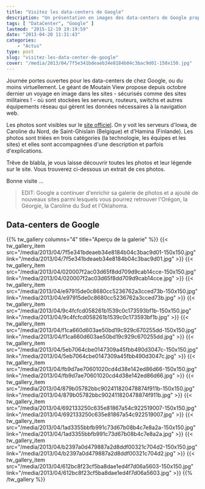 ```yaml
---
title: "Visitez les data-centers de Google"
description: "Un présentation en images des data-centers de Google proposée par la firme de Mountain View (toutes les photos et plus d\'info sur leur site)."
tags: [ "DataCenter", "Google" ]
lastmod: "2015-12-19 19:19:59"
date: "2013-04-20 11:31:43"
categories:
    - "Actus"
type: post
slug: "visitez-les-data-center-de-google"
cover: "/media/2013/04/7f5e341bdeaeb34e8184b04c3bac9d01-150x150.jpg"
---
```


Journée portes ouvertes pour les data-centers de chez Google, ou du moins virtuellement. Le géant de Moutain View propose depuis octobre dernier un voyage en image dans les sites - sécurisés comme des sites militaires ! - où sont stockées les serveurs, routeurs, switchs et autres équipements réseau qui gèrent les données nécessaires à la navigation web.

Les photos sont visibles sur le [site officiel](http://www.google.com/about/datacenters/gallery/). On y voit les serveurs d'Iowa, de Caroline du Nord, de Saint-Ghislain (Belgique) et d'Hamina (Finlande). Les photos sont triées en trois catégories (la technologie, les équipes et les sites) et elles sont accompagnées d'une description et parfois d'explications.

Trêve de blabla, je vous laisse découvrir toutes les photos et leur légende sur le site. Vous trouverez ci-dessous un extrait de ces photos.

Bonne visite ...

> EDIT: Google a continuer d'enrichir sa galerie de photos et a ajouté de nouveaux sites parmi lesquels vous pourrez retrouver l'Orégon, la Géorgie, la Caroline du Sud et l'Oklahoma.

## Data-centers de Google

{{% tw_gallery columns="4" title="Aperçu de la galerie" %}}
{{< tw_gallery_item src="/media/2013/04/7f5e341bdeaeb34e8184b04c3bac9d01-150x150.jpg" link="/media/2013/04/7f5e341bdeaeb34e8184b04c3bac9d01.jpg" >}}
{{< tw_gallery_item src="/media/2013/04/020007f2ac03d65f8dd709d9cab14cce-150x150.jpg" link="/media/2013/04/020007f2ac03d65f8dd709d9cab14cce.jpg" >}}
{{< tw_gallery_item src="/media/2013/04/e97915de0c8680cc5236762a3cced73b-150x150.jpg" link="/media/2013/04/e97915de0c8680cc5236762a3cced73b.jpg" >}}
{{< tw_gallery_item src="/media/2013/04/9c4fcfcd058261b1539c0c173593bf1b-150x150.jpg" link="/media/2013/04/9c4fcfcd058261b1539c0c173593bf1b.jpg" >}}
{{< tw_gallery_item src="/media/2013/04/f1ca660d603ae50bd19c929c670255dd-150x150.jpg" link="/media/2013/04/f1ca660d603ae50bd19c929c670255dd.jpg" >}}
{{< tw_gallery_item src="/media/2013/04/5eb7064cbe0147309a45fbb490d3047c-150x150.jpg" link="/media/2013/04/5eb7064cbe0147309a45fbb490d3047c.jpg" >}}
{{< tw_gallery_item src="/media/2013/04/fb9d7ae70601020cd4d38e142ed86d66-150x150.jpg" link="/media/2013/04/fb9d7ae70601020cd4d38e142ed86d66.jpg" >}}
{{< tw_gallery_item src="/media/2013/04/879b05782bbc902411820478874f911b-150x150.jpg" link="/media/2013/04/879b05782bbc902411820478874f911b.jpg" >}}
{{< tw_gallery_item src="/media/2013/04/692133250c635e81867a54c922519007-150x150.jpg" link="/media/2013/04/692133250c635e81867a54c922519007.jpg" >}}
{{< tw_gallery_item src="/media/2013/04/1ad3355bbfb991c73d67b08b4c7e8a2a-150x150.jpg" link="/media/2013/04/1ad3355bbfb991c73d67b08b4c7e8a2a.jpg" >}}
{{< tw_gallery_item src="/media/2013/04/b2397a0d479887a2d8ddf00321c704d2-150x150.jpg" link="/media/2013/04/b2397a0d479887a2d8ddf00321c704d2.jpg" >}}
{{< tw_gallery_item src="/media/2013/04/612bc8f23cf5ba8dae1ed4f7d06a5603-150x150.jpg" link="/media/2013/04/612bc8f23cf5ba8dae1ed4f7d06a5603.jpg" >}}
{{% /tw_gallery %}}